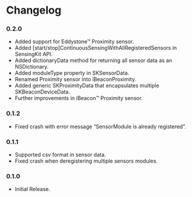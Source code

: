 # Changelog

### 0.2.0
- Added support for Eddystone™ Proximity sensor.
- Added [start/stop]ContinuousSensingWithAllRegisteredSensors in SensingKit API.
- Added dictionaryData method for returning all sensor data as an NSDictionary.
- Added moduleType property in SKSensorData.
- Renamed Proximity sensor into iBeaconProximity.
- Added generic SKProximityData that encapsulates multiple SKBeaconDeviceData.
- Further improvements in iBeacon™ Proximity sensor.

### 0.1.2
- Fixed crash with error message “SensorModule is already registered”.

### 0.1.1
- Supported csv format in sensor data.
- Fixed crash when deregistering multiple sensors modules.

### 0.1.0
- Initial Release.